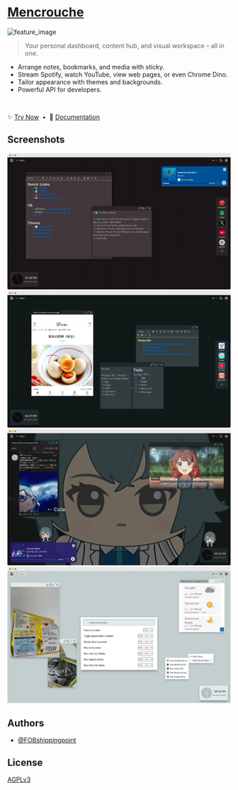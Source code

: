 # [Mencrouche](https://mencrouche.com)

![feature_image](https://github.com/user-attachments/assets/2ff6f50b-6183-4ff2-9411-e2f2e5e81c90)

> Your personal dashboard, content hub, and visual workspace – all in one.

- Arrange notes, bookmarks, and media with sticky.
- Stream Spotify, watch YouTube, view web pages, or even Chrome Dino.
- Tailor appearance with themes and backgrounds.
- Powerful API for developers.

<br/>

✨ [Try Now](https://mencrouche.com)&nbsp;&nbsp;•&nbsp;&nbsp;📘 [Documentation](https://docs.mencrouche.com)

## Screenshots

![](https://raw.githubusercontent.com/FOBshippingpoint/mencrouche/refs/heads/main/docs/public/img/index/student.webp)
![](https://raw.githubusercontent.com/FOBshippingpoint/mencrouche/refs/heads/main/docs/public/img/index/cook.webp)
![](https://raw.githubusercontent.com/FOBshippingpoint/mencrouche/refs/heads/main/docs/public/img/index/tmr.webp)
![](https://raw.githubusercontent.com/FOBshippingpoint/mencrouche/refs/heads/main/docs/public/img/index/light.webp)

## Authors

- [@FOBshippingpoint](https://github.com/FOBshippingpoint)

## License

[AGPLv3](https://github.com/FOBshippingpoint/mencrouche/blob/main/LICENSE)
